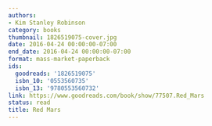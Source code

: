 ```yaml
---
authors:
- Kim Stanley Robinson
category: books
thumbnail: 1826519075-cover.jpg
date: 2016-04-24 00:00:00-07:00
end_date: 2016-04-24 00:00:00-07:00
format: mass-market-paperback
ids:
  goodreads: '1826519075'
  isbn_10: '0553560735'
  isbn_13: '9780553560732'
link: https://www.goodreads.com/book/show/77507.Red_Mars
status: read
title: Red Mars
---
```

